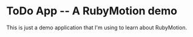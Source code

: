 # ToDo App -- A RubyMotion demo

This is just a demo application that I'm using to learn about RubyMotion.
